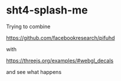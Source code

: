 # sht4-splash-me

Trying to combine

https://github.com/facebookresearch/pifuhd

with

https://threejs.org/examples/#webgl_decals

and see what happens
